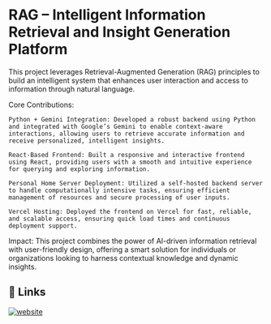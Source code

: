 
# RAG – Intelligent Information Retrieval and Insight Generation Platform

This project leverages Retrieval-Augmented Generation (RAG) principles to build an intelligent system that enhances user interaction and access to information through natural language.

Core Contributions:

    Python + Gemini Integration: Developed a robust backend using Python and integrated with Google’s Gemini to enable context-aware interactions, allowing users to retrieve accurate information and receive personalized, intelligent insights.

    React-Based Frontend: Built a responsive and interactive frontend using React, providing users with a smooth and intuitive experience for querying and exploring information.

    Personal Home Server Deployment: Utilized a self-hosted backend server to handle computationally intensive tasks, ensuring efficient management of resources and secure processing of user inputs.

    Vercel Hosting: Deployed the frontend on Vercel for fast, reliable, and scalable access, ensuring quick load times and continuous deployment support.

Impact:
This project combines the power of AI-driven information retrieval with user-friendly design, offering a smart solution for individuals or organizations looking to harness contextual knowledge and dynamic insights.
## 🔗 Links
[![website]()](https://rag-frontend-lovat.vercel.app/)


